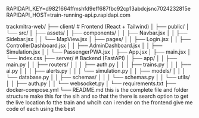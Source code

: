 RAPIDAPI_KEY=d9821664ffmshfd9eff687fbc92cp13abdcjsnc7024232815e
RAPIDAPI_HOST=train-running-api.p.rapidapi.com

trackmitra-web/
├── client/               # Frontend (React + Tailwind)
│   ├── public/
│   └── src/
│       ├── assets/
│       ├── components/
│       │   ├── Navbar.jsx
│       │   ├── Sidebar.jsx
│       │   └── MapView.jsx
│       ├── pages/
│       │   ├── Login.jsx
│       │   ├── ControllerDashboard.jsx
│       │   ├── AdminDashboard.jsx
│       │   ├── Simulation.jsx
│       │   └── PassengerPWA.jsx
│       ├── App.jsx
│       ├── main.jsx
│       └── index.css
├── server/              # Backend (FastAPI)
│   ├── app/
│   │   ├── main.py
│   │   ├── routers/
│   │   │   ├── auth.py
│   │   │   ├── trains.py
│   │   │   ├── ai.py
│   │   │   ├── alerts.py
│   │   │   └── simulation.py
│   │   ├── models/
│   │   │   └── database.py
│   │   ├── schemas/
│   │   │   └── schemas.py
│   │   └── utils/
│   │       ├── auth.py
│   │       └── websocket.py
│   └── requirements.txt
├── docker-compose.yml
└── README.md
   this is the complete file and folder structure make this for the sih and so that the  there is search option to get the live location fo tthe train and whcih can i render on the frontend give me code of each using the best